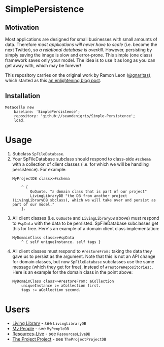 # SimplePersistence

## Motivation

Most applications are designed for small businesses with small amounts of data. Therefore *most applications will never have to scale* (i.e. become the next Twitter), so *a relational database is overkill*. However, persisting by simply saving the image is slow and error-prone. This simple (one class) framework saves only your model. The idea is to use it as long as you can get away with, which may be forever!

This repository carries on the original work by Ramon Leon ([@gnaritas](https://github.com/gnaritas)), which started as this [an enlightening blog post](http://onsmalltalk.com/simple-image-based-persistence-in-squeak/).

## Installation
```smalltalk
Metacello new
	baseline: 'SimplePersistence';
	repository: 'github://seandenigris/Simple-Persistence';
	load.
```

# Usage

1. Subclass `SpFileDatabase`.
1. Your SpFileDatabase subclass should respond to class-side `#schema` with a collection of client classes (i.e. for which we will be handling persistence). For example:
	```smalltalk
	MyProjectDB class>>#schema

		^ {
			QuQuote. "a domain class that is part of our project"
			LivingLibraryDB "the DB from another project (LivingLibraryDB sbclass), which we will take over and persist as part of our model."
		}.
	```
1. All client classes (i.e. `QuQuote` and `LivingLibraryDB` above) must respond to `#spData` with the data to be persisted. SpFileDatabase subclasses get this for free. Here's an example of a domain client class implementation:
	```smalltalk
	MyDomainClass class>>#spData
		^ { self uniqueInstance. self tags }
	```
1. All client classes must respond to `#restoreFrom:` taking the data they gave us to persist as the argument. Note that this is not an API change for domain classes, but now `SpFileDatabase` subclasses use the same message (which they get for free), instead of `#restoreRepositories:`. Here is an example for the domain class in the point above:
	```smalltalk
	MyDomainClass class>>#restoreFrom: aCollection
		uniqueInstance := aCollection first.
		tags := aCollection second.
	```

# Users
- [Living Library](https://github.com/seandenigris/Living-Library) - see `LivingLibraryDB`
- [My People](https://github.com/seandenigris/My-People) - see `MyPeopleDB`
- [Resources-Live](https://github.com/seandenigris/Resources-Live) - see `ResourcesLiveDB`
- [The Project Project](https://github.com/seandenigris/The-Project-Project) - see `TheProjectProjectDB`